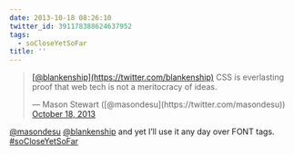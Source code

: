 ```yaml
---
date: 2013-10-18 08:26:10
twitter_id: 391178388624637952
tags:
  - soCloseYetSoFar
title: ''
---
```


<blockquote class="twitter-tweet"><p lang="en" dir="ltr"><a href="https://twitter.com/blankenship?ref_src=twsrc%5Etfw">[@blankenship](https://twitter.com/blankenship)</a> CSS is everlasting proof that web tech is not a meritocracy of ideas.</p>&mdash; Mason Stewart ([@masondesu](https://twitter.com/masondesu)) <a href="https://twitter.com/masondesu/status/391034999581196288?ref_src=twsrc%5Etfw">October 18, 2013</a></blockquote>
<script async src="https://platform.twitter.com/widgets.js" charset="utf-8"></script>

[@masondesu](https://twitter.com/masondesu) [@blankenship](https://twitter.com/blankenship) and yet I’ll use it any day over FONT tags. [#soCloseYetSoFar](https://twitter.com/hashtag/soCloseYetSoFar)
